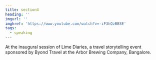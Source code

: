 ```yaml
---
title: section4
heading: ''
imgurl: ''
imghref: 'https://www.youtube.com/watch?v=-iF3hQzBBSE'
tags:
  - speaking
---
```

At the inaugural session of Lime Diaries, a travel storytelling event sponsored by Byond Travel at the Arbor Brewing Company, Bangalore.
